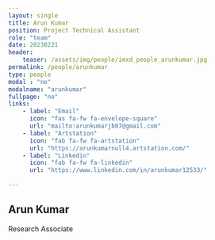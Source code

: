 ```yaml
---
layout: single
title: Arun Kumar
position: Project Technical Assistant
role: "team"
date: 20230221
header:
    teaser: /assets/img/people/imxd_people_arunkumar.jpg
permalink: /people/arunkumar
type: people
modal : "no"
modalname: "arunkumar"
fullpage: "no"
links:
    - label: "Email"
      icon: "fas fa-fw fa-envelope-square"
      url: "mailto:arunkumarjb07@gmail.com"
    - label: "Artstation"
      icon: "fab fa-fw fa-artstation"
      url: "https://arunkumarnull4.artstation.com/"      
    - label: "Linkedin"
      icon: "fab fa-fw fa-linkedin"
      url: "https://www.linkedin.com/in/arunkumar12533/"
      
---
```


## Arun Kumar
Research Associate
